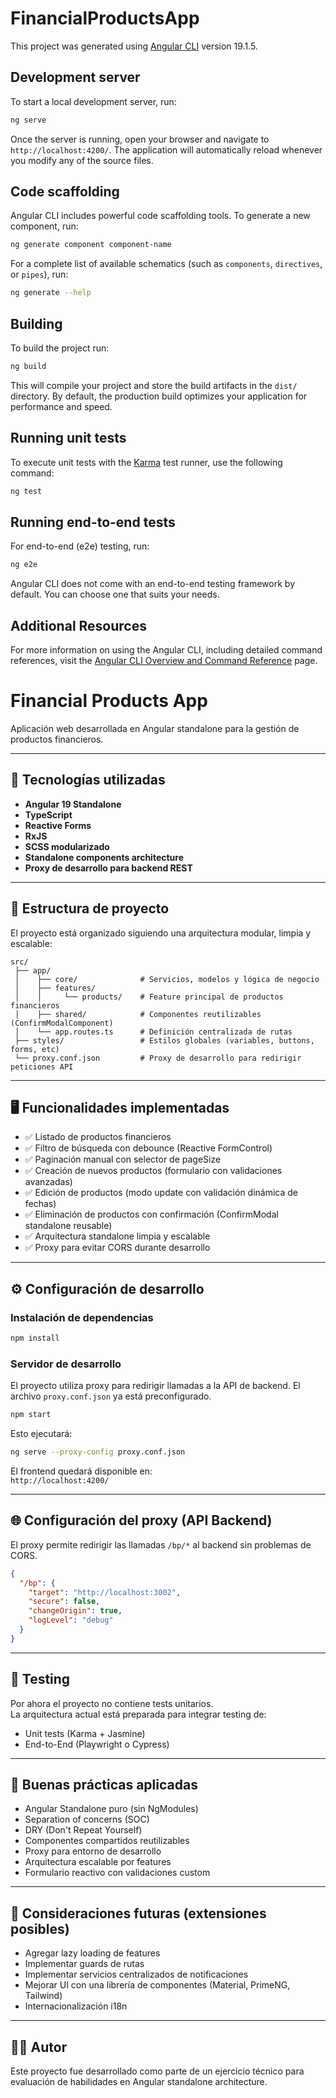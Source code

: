 # FinancialProductsApp

This project was generated using [Angular CLI](https://github.com/angular/angular-cli) version 19.1.5.

## Development server

To start a local development server, run:

```bash
ng serve
```

Once the server is running, open your browser and navigate to `http://localhost:4200/`. The application will automatically reload whenever you modify any of the source files.

## Code scaffolding

Angular CLI includes powerful code scaffolding tools. To generate a new component, run:

```bash
ng generate component component-name
```

For a complete list of available schematics (such as `components`, `directives`, or `pipes`), run:

```bash
ng generate --help
```

## Building

To build the project run:

```bash
ng build
```

This will compile your project and store the build artifacts in the `dist/` directory. By default, the production build optimizes your application for performance and speed.

## Running unit tests

To execute unit tests with the [Karma](https://karma-runner.github.io) test runner, use the following command:

```bash
ng test
```

## Running end-to-end tests

For end-to-end (e2e) testing, run:

```bash
ng e2e
```

Angular CLI does not come with an end-to-end testing framework by default. You can choose one that suits your needs.

## Additional Resources

For more information on using the Angular CLI, including detailed command references, visit the [Angular CLI Overview and Command Reference](https://angular.dev/tools/cli) page.

# Financial Products App

Aplicación web desarrollada en Angular standalone para la gestión de productos financieros.

---

## 🧰 Tecnologías utilizadas

- **Angular 19 Standalone**
- **TypeScript**
- **Reactive Forms**
- **RxJS**
- **SCSS modularizado**
- **Standalone components architecture**
- **Proxy de desarrollo para backend REST**

---

## 🚀 Estructura de proyecto

El proyecto está organizado siguiendo una arquitectura modular, limpia y escalable:

```
src/
 ├── app/
 │    ├── core/              # Servicios, modelos y lógica de negocio
 │    ├── features/
 │    │     └── products/    # Feature principal de productos financieros
 │    ├── shared/            # Componentes reutilizables (ConfirmModalComponent)
 │    └── app.routes.ts      # Definición centralizada de rutas
 ├── styles/                 # Estilos globales (variables, buttons, forms, etc)
 └── proxy.conf.json         # Proxy de desarrollo para redirigir peticiones API
```

---

## 🖥️ Funcionalidades implementadas

- ✅ Listado de productos financieros
- ✅ Filtro de búsqueda con debounce (Reactive FormControl)
- ✅ Paginación manual con selector de pageSize
- ✅ Creación de nuevos productos (formulario con validaciones avanzadas)
- ✅ Edición de productos (modo update con validación dinámica de fechas)
- ✅ Eliminación de productos con confirmación (ConfirmModal standalone reusable)
- ✅ Arquitectura standalone limpia y escalable
- ✅ Proxy para evitar CORS durante desarrollo

---

## ⚙️ Configuración de desarrollo

### Instalación de dependencias

```bash
npm install
```

### Servidor de desarrollo

El proyecto utiliza proxy para redirigir llamadas a la API de backend. El archivo `proxy.conf.json` ya está preconfigurado.

```bash
npm start
```

Esto ejecutará:

```bash
ng serve --proxy-config proxy.conf.json
```

El frontend quedará disponible en:  
`http://localhost:4200/`

---

## 🌐 Configuración del proxy (API Backend)

El proxy permite redirigir las llamadas `/bp/*` al backend sin problemas de CORS.

```json
{
  "/bp": {
    "target": "http://localhost:3002",
    "secure": false,
    "changeOrigin": true,
    "logLevel": "debug"
  }
}
```

---

## 🧪 Testing

Por ahora el proyecto no contiene tests unitarios.  
La arquitectura actual está preparada para integrar testing de:

- Unit tests (Karma + Jasmine)
- End-to-End (Playwright o Cypress)

---

## 🧹 Buenas prácticas aplicadas

- Angular Standalone puro (sin NgModules)
- Separation of concerns (SOC)
- DRY (Don't Repeat Yourself)
- Componentes compartidos reutilizables
- Proxy para entorno de desarrollo
- Arquitectura escalable por features
- Formulario reactivo con validaciones custom

---

## 📌 Consideraciones futuras (extensiones posibles)

- Agregar lazy loading de features
- Implementar guards de rutas
- Implementar servicios centralizados de notificaciones
- Mejorar UI con una librería de componentes (Material, PrimeNG, Tailwind)
- Internacionalización i18n

---

## 👨‍💻 Autor

Este proyecto fue desarrollado como parte de un ejercicio técnico para evaluación de habilidades en Angular standalone architecture.